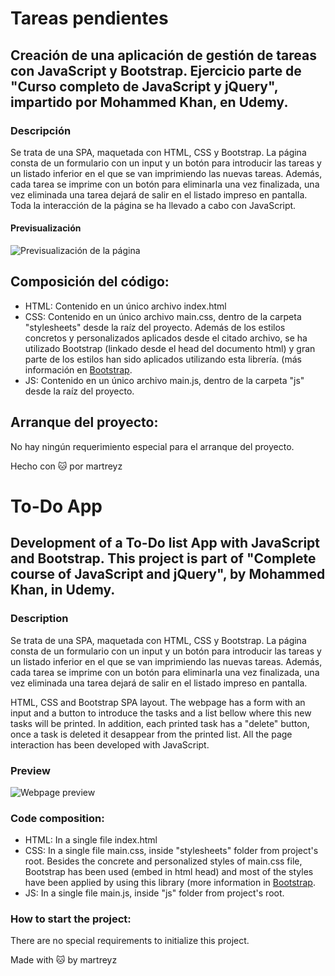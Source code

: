 # Tareas pendientes

## Creación de una aplicación de gestión de tareas con JavaScript y Bootstrap. Ejercicio parte de "Curso completo de JavaScript y jQuery", impartido por Mohammed Khan, en Udemy.

### Descripción

Se trata de una SPA, maquetada con HTML, CSS y Bootstrap. La página consta de un formulario con un input y un botón para introducir las tareas y un listado inferior en el que se van imprimiendo las nuevas tareas. Además, cada tarea se imprime con un botón para eliminarla una vez finalizada, una vez eliminada una tarea dejará de salir en el listado impreso en pantalla.
Toda la interacción de la página se ha llevado a cabo con JavaScript.

#### Previsualización

![Previsualización de la página](https://user-images.githubusercontent.com/69849664/104759931-e8414280-5760-11eb-874e-2b35d6ba479e.png)

## Composición del código:

- HTML: Contenido en un único archivo index.html
- CSS: Contenido en un único archivo main.css, dentro de la carpeta "stylesheets" desde la raíz del proyecto.
  Además de los estilos concretos y personalizados aplicados desde el citado archivo, se ha utilizado Bootstrap (linkado desde el head del documento html) y gran parte de los estilos han sido aplicados utilizando esta librería. (más información en [Bootstrap](https://getbootstrap.com/).
- JS: Contenido en un único archivo main.js, dentro de la carpeta "js" desde la raíz del proyecto.

## Arranque del proyecto:

No hay ningún requerimiento especial para el arranque del proyecto.

Hecho con :cat: por martreyz


# To-Do App
## Development of a To-Do list App with JavaScript and Bootstrap. This project is part of "Complete course of JavaScript and jQuery", by Mohammed Khan, in Udemy.


### Description

Se trata de una SPA, maquetada con HTML, CSS y Bootstrap. La página consta de un formulario con un input y un botón para introducir las tareas y un listado inferior en el que se van imprimiendo las nuevas tareas. Además, cada tarea se imprime con un botón para eliminarla una vez finalizada, una vez eliminada una tarea dejará de salir en el listado impreso en pantalla.

HTML, CSS and Bootstrap SPA layout. The webpage has a form with an input and a button to introduce the tasks and a list bellow where this new tasks will be printed. In addition, each printed task has a "delete" button, once a task is deleted it desappear from the printed list.
All the page interaction has been developed with JavaScript.

### Preview

![Webpage preview](https://user-images.githubusercontent.com/69849664/104759931-e8414280-5760-11eb-874e-2b35d6ba479e.png)

### Code composition:

- HTML: In a single file index.html
- CSS: In a single file main.css, inside "stylesheets" folder from project's root.
Besides the concrete and personalized styles of main.css file, Bootstrap has been used (embed in html head) and most of the styles have been applied by using this library (more information in [Bootstrap](https://getbootstrap.com/).
- JS: In a single file main.js, inside "js" folder from project's root.

### How to start the project:

There are no special requirements to initialize this project.


Made with :cat: by martreyz
